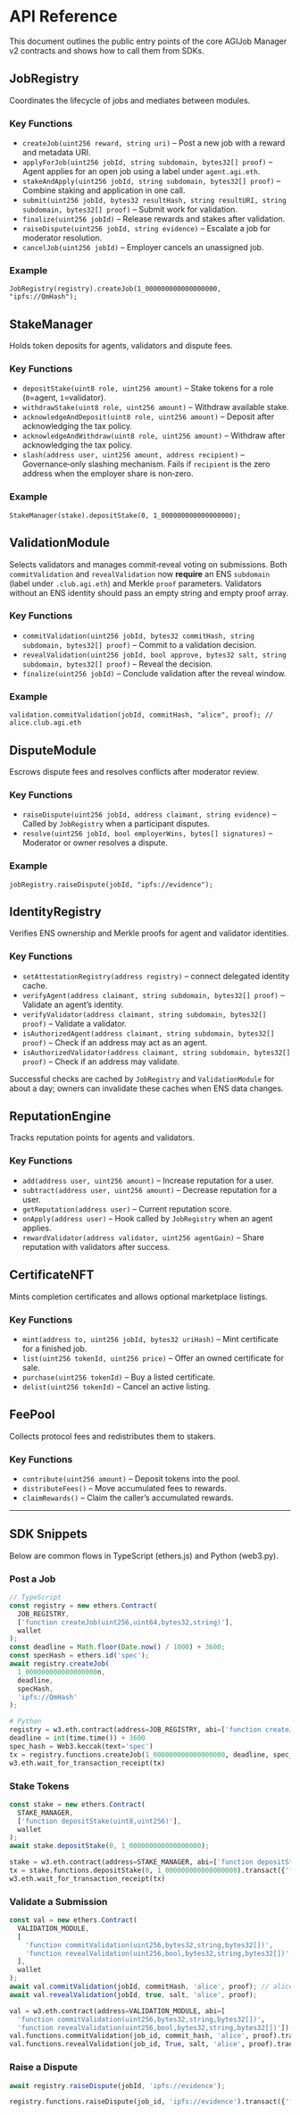 # API Reference

This document outlines the public entry points of the core AGIJob Manager v2 contracts and shows how to call them from SDKs.

## JobRegistry

Coordinates the lifecycle of jobs and mediates between modules.

### Key Functions

- `createJob(uint256 reward, string uri)` – Post a new job with a reward and metadata URI.
- `applyForJob(uint256 jobId, string subdomain, bytes32[] proof)` – Agent applies for an open job using a label under `agent.agi.eth`.
- `stakeAndApply(uint256 jobId, string subdomain, bytes32[] proof)` – Combine staking and application in one call.
- `submit(uint256 jobId, bytes32 resultHash, string resultURI, string subdomain, bytes32[] proof)` – Submit work for validation.
- `finalize(uint256 jobId)` – Release rewards and stakes after validation.
- `raiseDispute(uint256 jobId, string evidence)` – Escalate a job for moderator resolution.
- `cancelJob(uint256 jobId)` – Employer cancels an unassigned job.

### Example

```solidity
JobRegistry(registry).createJob(1_000000000000000000, "ipfs://QmHash");
```

## StakeManager

Holds token deposits for agents, validators and dispute fees.

### Key Functions

- `depositStake(uint8 role, uint256 amount)` – Stake tokens for a role (`0`=agent, `1`=validator).
- `withdrawStake(uint8 role, uint256 amount)` – Withdraw available stake.
- `acknowledgeAndDeposit(uint8 role, uint256 amount)` – Deposit after acknowledging the tax policy.
- `acknowledgeAndWithdraw(uint8 role, uint256 amount)` – Withdraw after acknowledging the tax policy.
- `slash(address user, uint256 amount, address recipient)` – Governance‑only slashing mechanism. Fails if `recipient` is the zero address when the employer share is non‑zero.

### Example

```solidity
StakeManager(stake).depositStake(0, 1_000000000000000000);
```

## ValidationModule

Selects validators and manages commit‑reveal voting on submissions. Both
`commitValidation` and `revealValidation` now **require** an ENS
`subdomain` (label under `.club.agi.eth`) and Merkle `proof` parameters.
Validators without an ENS identity should pass an empty string and empty proof
array.

### Key Functions

- `commitValidation(uint256 jobId, bytes32 commitHash, string subdomain, bytes32[] proof)` – Commit to a validation decision.
- `revealValidation(uint256 jobId, bool approve, bytes32 salt, string subdomain, bytes32[] proof)` – Reveal the decision.
- `finalize(uint256 jobId)` – Conclude validation after the reveal window.

### Example

```solidity
validation.commitValidation(jobId, commitHash, "alice", proof); // alice.club.agi.eth
```

## DisputeModule

Escrows dispute fees and resolves conflicts after moderator review.

### Key Functions

- `raiseDispute(uint256 jobId, address claimant, string evidence)` – Called by `JobRegistry` when a participant disputes.
- `resolve(uint256 jobId, bool employerWins, bytes[] signatures)` – Moderator or owner resolves a dispute.

### Example

```solidity
jobRegistry.raiseDispute(jobId, "ipfs://evidence");
```

## IdentityRegistry

Verifies ENS ownership and Merkle proofs for agent and validator identities.

### Key Functions

- `setAttestationRegistry(address registry)` – connect delegated identity cache.
- `verifyAgent(address claimant, string subdomain, bytes32[] proof)` – Validate an agent’s identity.
- `verifyValidator(address claimant, string subdomain, bytes32[] proof)` – Validate a validator.
- `isAuthorizedAgent(address claimant, string subdomain, bytes32[] proof)` – Check if an address may act as an agent.
- `isAuthorizedValidator(address claimant, string subdomain, bytes32[] proof)` – Check if an address may validate.

Successful checks are cached by `JobRegistry` and `ValidationModule` for about a
day; owners can invalidate these caches when ENS data changes.

## ReputationEngine

Tracks reputation points for agents and validators.

### Key Functions

- `add(address user, uint256 amount)` – Increase reputation for a user.
- `subtract(address user, uint256 amount)` – Decrease reputation for a user.
- `getReputation(address user)` – Current reputation score.
- `onApply(address user)` – Hook called by `JobRegistry` when an agent applies.
- `rewardValidator(address validator, uint256 agentGain)` – Share reputation with validators after success.

## CertificateNFT

Mints completion certificates and allows optional marketplace listings.

### Key Functions

- `mint(address to, uint256 jobId, bytes32 uriHash)` – Mint certificate for a finished job.
- `list(uint256 tokenId, uint256 price)` – Offer an owned certificate for sale.
- `purchase(uint256 tokenId)` – Buy a listed certificate.
- `delist(uint256 tokenId)` – Cancel an active listing.

## FeePool

Collects protocol fees and redistributes them to stakers.

### Key Functions

- `contribute(uint256 amount)` – Deposit tokens into the pool.
- `distributeFees()` – Move accumulated fees to rewards.
- `claimRewards()` – Claim the caller’s accumulated rewards.

---

## SDK Snippets

Below are common flows in TypeScript (ethers.js) and Python (web3.py).

### Post a Job

```ts
// TypeScript
const registry = new ethers.Contract(
  JOB_REGISTRY,
  ['function createJob(uint256,uint64,bytes32,string)'],
  wallet
);
const deadline = Math.floor(Date.now() / 1000) + 3600;
const specHash = ethers.id('spec');
await registry.createJob(
  1_000000000000000000n,
  deadline,
  specHash,
  'ipfs://QmHash'
);
```

```python
# Python
registry = w3.eth.contract(address=JOB_REGISTRY, abi=['function createJob(uint256,uint64,bytes32,string)'])
deadline = int(time.time()) + 3600
spec_hash = Web3.keccak(text='spec')
tx = registry.functions.createJob(1_000000000000000000, deadline, spec_hash, 'ipfs://QmHash').transact({'from': acct})
w3.eth.wait_for_transaction_receipt(tx)
```

### Stake Tokens

```ts
const stake = new ethers.Contract(
  STAKE_MANAGER,
  ['function depositStake(uint8,uint256)'],
  wallet
);
await stake.depositStake(0, 1_000000000000000000);
```

```python
stake = w3.eth.contract(address=STAKE_MANAGER, abi=['function depositStake(uint8,uint256)'])
tx = stake.functions.depositStake(0, 1_000000000000000000).transact({'from': acct})
w3.eth.wait_for_transaction_receipt(tx)
```

### Validate a Submission

```ts
const val = new ethers.Contract(
  VALIDATION_MODULE,
  [
    'function commitValidation(uint256,bytes32,string,bytes32[])',
    'function revealValidation(uint256,bool,bytes32,string,bytes32[])',
  ],
  wallet
);
await val.commitValidation(jobId, commitHash, 'alice', proof); // alice.club.agi.eth
await val.revealValidation(jobId, true, salt, 'alice', proof);
```

```python
val = w3.eth.contract(address=VALIDATION_MODULE, abi=[
  'function commitValidation(uint256,bytes32,string,bytes32[])',
  'function revealValidation(uint256,bool,bytes32,string,bytes32[])'])
val.functions.commitValidation(job_id, commit_hash, 'alice', proof).transact({'from': acct})
val.functions.revealValidation(job_id, True, salt, 'alice', proof).transact({'from': acct})
```

### Raise a Dispute

```ts
await registry.raiseDispute(jobId, 'ipfs://evidence');
```

```python
registry.functions.raiseDispute(job_id, 'ipfs://evidence').transact({'from': acct})
```
